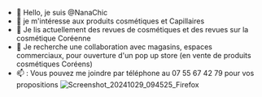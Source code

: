 - 👋 Hello, je suis @NanaChic 
- 👀 je m'intéresse aux produits cosmétiques et Capillaires 
- 🌱 Je lis actuellement des revues de cosmétiques et des revues sur la cosmétique Coréenne 
- 💞️ Je recherche une collaboration avec magasins, espaces commerciaux,  pour ouverture d'un  pop up store  (en vente de produits cosmétiques Coréens)
- 📫  : Vous pouvez me joindre  par téléphone au 07 55 67 42 79 
pour vos propositions
![Screenshot_20241029_094525_Firefox](https://github.com/user-attachments/assets/2672c839-9516-40e8-8128-bf1a14e563d1)

